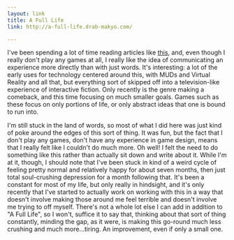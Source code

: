 ```yaml
---
layout: link
title: A Full Life
link: http://a-full-life.drab-makyo.com/

---
```


I've been spending a lot of time reading articles like [this](http://www.polygon.com/features/2013/5/24/4341042/the-queer-games-scene), and, even though I really don't play any games at all, I really like the idea of communicating an experience more directly than with just words.  It's interesting: a lot of the early uses for technology centered around this, with MUDs and Virtual Reality and all that, but everything sort of skipped off into a television-like experience of interactive fiction.  Only recently is the genre making a comeback, and this time focusing on much smaller goals.  Games such as these focus on only portions of life, or only abstract ideas that one is bound to run into.

I'm still stuck in the land of words, so most of what I did here was just kind of poke around the edges of this sort of thing.  It was fun, but the fact that I don't play any games, don't have any experience in game design, means that I really felt like I couldn't do much more.  Oh well!  I felt the need to do something like this rather than actually sit down and write about it.  While I'm at it, though, I should note that I've been stuck in kind of a weird cycle of feeling pretty normal and relatively happy for about seven months, then just total soul-crushing depression for a month following that.  It's been a constant for most of my life, but only really in hindsight, and it's only recently that I've started to actually work on working with this in a way that doesn't involve making those around me feel terrible and doesn't involve me trying to off myself.  There's not a whole lot else I can add in addition to "A Full Life", so I won't, suffice it to say that, thinking about that sort of thing constantly, minding the gap, as it were, is making this go-round much less crushing and much more...tiring.  An improvement, even if only a small one.
